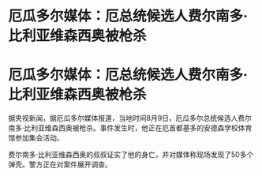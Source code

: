 # 厄瓜多尔媒体：厄总统候选人费尔南多·比利亚维森西奥被枪杀

# 厄瓜多尔媒体：厄总统候选人费尔南多·比利亚维森西奥被枪杀

据央视新闻，据厄瓜多尔媒体报道，当地时间8月9日，厄瓜多尔总统候选人费尔南多·比利亚维森西奥被枪杀。事件发生时，他正在厄首都基多的安德森学校体育馆参加集会活动。

费尔南多·比利亚维森西奥的叔叔证实了他的身亡，并对媒体称现场发现了50多个弹壳。警方正在对案件展开调查。

